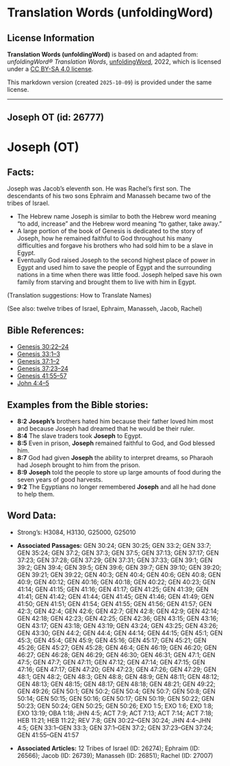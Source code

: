 # Translation Words (unfoldingWord)

## License Information

**Translation Words (unfoldingWord)** is based on and adapted from: _unfoldingWord® Translation Words_, [unfoldingWord](https://unfoldingword.org/utw), 2022, which is licensed under a [CC BY-SA 4.0 license](https://creativecommons.org/licenses/by-sa/4.0/legalcode.en).

This markdown version (created `2025-10-09`) is provided under the same license.



--------------------------------

## Joseph OT (id: 26777)

Joseph (OT)
===========

Facts:
------

Joseph was Jacob’s eleventh son. He was Rachel’s first son. The descendants of his two sons Ephraim and Manasseh became two of the tribes of Israel.

* The Hebrew name Joseph is similar to both the Hebrew word meaning “to add, increase” and the Hebrew word meaning “to gather, take away.”
* A large portion of the book of Genesis is dedicated to the story of Joseph, how he remained faithful to God throughout his many difficulties and forgave his brothers who had sold him to be a slave in Egypt.
* Eventually God raised Joseph to the second highest place of power in Egypt and used him to save the people of Egypt and the surrounding nations in a time when there was little food. Joseph helped save his own family from starving and brought them to live with him in Egypt.

(Translation suggestions: How to Translate Names)

(See also: twelve tribes of Israel, Ephraim, Manasseh, Jacob, Rachel)

Bible References:
-----------------

* [Genesis 30:22–24](https://ref.ly/Gen30:22-Gen30:24)
* [Genesis 33:1–3](https://ref.ly/Gen33:1-Gen33:3)
* [Genesis 37:1–2](https://ref.ly/Gen37:1-Gen37:2)
* [Genesis 37:23–24](https://ref.ly/Gen37:23-Gen37:24)
* [Genesis 41:55–57](https://ref.ly/Gen41:55-Gen41:57)
* [John 4:4–5](https://ref.ly/John4:4-John4:5)

Examples from the Bible stories:
--------------------------------

* **8:2** **Joseph’s** brothers hated him because their father loved him most and because Joseph had dreamed that he would be their ruler.
* **8:4** The slave traders took **Joseph** to Egypt.
* **8:5** Even in prison, **Joseph** remained faithful to God, and God blessed him.
* **8:7** God had given **Joseph** the ability to interpret dreams, so Pharaoh had Joseph brought to him from the prison.
* **8:9** **Joseph** told the people to store up large amounts of food during the seven years of good harvests.
* **9:2** The Egyptians no longer remembered **Joseph** and all he had done to help them.

Word Data:
----------

* Strong’s: H3084, H3130, G25000, G25010

* **Associated Passages:** GEN 30:24; GEN 30:25; GEN 33:2; GEN 33:7; GEN 35:24; GEN 37:2; GEN 37:3; GEN 37:5; GEN 37:13; GEN 37:17; GEN 37:23; GEN 37:28; GEN 37:29; GEN 37:31; GEN 37:33; GEN 39:1; GEN 39:2; GEN 39:4; GEN 39:5; GEN 39:6; GEN 39:7; GEN 39:10; GEN 39:20; GEN 39:21; GEN 39:22; GEN 40:3; GEN 40:4; GEN 40:6; GEN 40:8; GEN 40:9; GEN 40:12; GEN 40:16; GEN 40:18; GEN 40:22; GEN 40:23; GEN 41:14; GEN 41:15; GEN 41:16; GEN 41:17; GEN 41:25; GEN 41:39; GEN 41:41; GEN 41:42; GEN 41:44; GEN 41:45; GEN 41:46; GEN 41:49; GEN 41:50; GEN 41:51; GEN 41:54; GEN 41:55; GEN 41:56; GEN 41:57; GEN 42:3; GEN 42:4; GEN 42:6; GEN 42:7; GEN 42:8; GEN 42:9; GEN 42:14; GEN 42:18; GEN 42:23; GEN 42:25; GEN 42:36; GEN 43:15; GEN 43:16; GEN 43:17; GEN 43:18; GEN 43:19; GEN 43:24; GEN 43:25; GEN 43:26; GEN 43:30; GEN 44:2; GEN 44:4; GEN 44:14; GEN 44:15; GEN 45:1; GEN 45:3; GEN 45:4; GEN 45:9; GEN 45:16; GEN 45:17; GEN 45:21; GEN 45:26; GEN 45:27; GEN 45:28; GEN 46:4; GEN 46:19; GEN 46:20; GEN 46:27; GEN 46:28; GEN 46:29; GEN 46:30; GEN 46:31; GEN 47:1; GEN 47:5; GEN 47:7; GEN 47:11; GEN 47:12; GEN 47:14; GEN 47:15; GEN 47:16; GEN 47:17; GEN 47:20; GEN 47:23; GEN 47:26; GEN 47:29; GEN 48:1; GEN 48:2; GEN 48:3; GEN 48:8; GEN 48:9; GEN 48:11; GEN 48:12; GEN 48:13; GEN 48:15; GEN 48:17; GEN 48:18; GEN 48:21; GEN 49:22; GEN 49:26; GEN 50:1; GEN 50:2; GEN 50:4; GEN 50:7; GEN 50:8; GEN 50:14; GEN 50:15; GEN 50:16; GEN 50:17; GEN 50:19; GEN 50:22; GEN 50:23; GEN 50:24; GEN 50:25; GEN 50:26; EXO 1:5; EXO 1:6; EXO 1:8; EXO 13:19; OBA 1:18; JHN 4:5; ACT 7:9; ACT 7:13; ACT 7:14; ACT 7:18; HEB 11:21; HEB 11:22; REV 7:8; GEN 30:22–GEN 30:24; JHN 4:4–JHN 4:5; GEN 33:1–GEN 33:3; GEN 37:1–GEN 37:2; GEN 37:23–GEN 37:24; GEN 41:55–GEN 41:57
* **Associated Articles:** 12 Tribes of Israel (ID: 26274); Ephraim (ID: 26566); Jacob (ID: 26739); Manasseh (ID: 26851); Rachel (ID: 27007)

